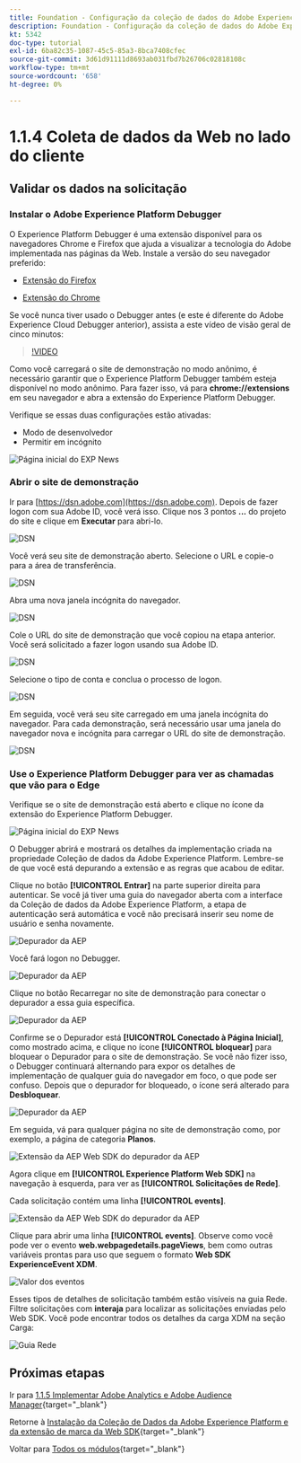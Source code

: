 ```yaml
---
title: Foundation - Configuração da coleção de dados do Adobe Experience Platform e da extensão Web SDK - Coleção de dados da Web do cliente
description: Foundation - Configuração da coleção de dados do Adobe Experience Platform e da extensão Web SDK - Coleção de dados da Web do cliente
kt: 5342
doc-type: tutorial
exl-id: 6ba82c35-1087-45c5-85a3-8bca7408cfec
source-git-commit: 3d61d91111d8693ab031fbd7b26706c02818108c
workflow-type: tm+mt
source-wordcount: '658'
ht-degree: 0%

---
```


# 1.1.4 Coleta de dados da Web no lado do cliente

## Validar os dados na solicitação

### Instalar o Adobe Experience Platform Debugger

O Experience Platform Debugger é uma extensão disponível para os navegadores Chrome e Firefox que ajuda a visualizar a tecnologia do Adobe implementada nas páginas da Web. Instale a versão do seu navegador preferido:

- [Extensão do Firefox](https://addons.mozilla.org/pt-BR/firefox/addon/adobe-experience-platform-dbg/)

- [Extensão do Chrome](https://chrome.google.com/webstore/detail/adobe-experience-platform/bfnnokhpnncpkdmbokanobigaccjkpob)

Se você nunca tiver usado o Debugger antes (e este é diferente do Adobe Experience Cloud Debugger anterior), assista a este vídeo de visão geral de cinco minutos:

>[!VIDEO](https://video.tv.adobe.com/v/32156?quality=12&learn=on)

Como você carregará o site de demonstração no modo anônimo, é necessário garantir que o Experience Platform Debugger também esteja disponível no modo anônimo. Para fazer isso, vá para **chrome://extensions** em seu navegador e abra a extensão do Experience Platform Debugger.

Verifique se essas duas configurações estão ativadas:

- Modo de desenvolvedor
- Permitir em incógnito

![Página inicial do EXP News](./images/ext1.png)

### Abrir o site de demonstração

Ir para [https://dsn.adobe.com](https://dsn.adobe.com). Depois de fazer logon com sua Adobe ID, você verá isso. Clique nos 3 pontos **...** do projeto do site e clique em **Executar** para abri-lo.

![DSN](./images/web8.png)

Você verá seu site de demonstração aberto. Selecione o URL e copie-o para a área de transferência.

![DSN](./../../../getting-started/gettingstarted/images/web3.png)

Abra uma nova janela incógnita do navegador.

![DSN](./../../../getting-started/gettingstarted/images/web4.png)

Cole o URL do site de demonstração que você copiou na etapa anterior. Você será solicitado a fazer logon usando sua Adobe ID.

![DSN](./../../../getting-started/gettingstarted/images/web5.png)

Selecione o tipo de conta e conclua o processo de logon.

![DSN](./../../../getting-started/gettingstarted/images/web6.png)

Em seguida, você verá seu site carregado em uma janela incógnita do navegador. Para cada demonstração, será necessário usar uma janela do navegador nova e incógnita para carregar o URL do site de demonstração.

![DSN](./../../../getting-started/gettingstarted/images/web7.png)

### Use o Experience Platform Debugger para ver as chamadas que vão para o Edge

Verifique se o site de demonstração está aberto e clique no ícone da extensão do Experience Platform Debugger.

![Página inicial do EXP News](./images/ext2.png)

O Debugger abrirá e mostrará os detalhes da implementação criada na propriedade Coleção de dados da Adobe Experience Platform. Lembre-se de que você está depurando a extensão e as regras que acabou de editar.

Clique no botão **[!UICONTROL Entrar]** na parte superior direita para autenticar. Se você já tiver uma guia do navegador aberta com a interface da Coleção de dados da Adobe Experience Platform, a etapa de autenticação será automática e você não precisará inserir seu nome de usuário e senha novamente.

![Depurador da AEP](./images/validate2.png)

Você fará logon no Debugger.

![Depurador da AEP](./images/validate2ab.png)

Clique no botão Recarregar no site de demonstração para conectar o depurador a essa guia específica.

![Depurador da AEP](./images/validate2a.png)

Confirme se o Depurador está **[!UICONTROL Conectado à Página Inicial]**, como mostrado acima, e clique no ícone **[!UICONTROL bloquear]** para bloquear o Depurador para o site de demonstração. Se você não fizer isso, o Debugger continuará alternando para expor os detalhes de implementação de qualquer guia do navegador em foco, o que pode ser confuso. Depois que o depurador for bloqueado, o ícone será alterado para **Desbloquear**.

![Depurador da AEP](./images/validate3.png)

Em seguida, vá para qualquer página no site de demonstração como, por exemplo, a página de categoria **Planos**.

![Extensão da AEP Web SDK do depurador da AEP](./images/validate4.png)

Agora clique em **[!UICONTROL Experience Platform Web SDK]** na navegação à esquerda, para ver as **[!UICONTROL Solicitações de Rede]**.

Cada solicitação contém uma linha **[!UICONTROL events]**.

![Extensão da AEP Web SDK do depurador da AEP](./images/validate5.png)

Clique para abrir uma linha **[!UICONTROL events]**. Observe como você pode ver o evento **web.webpagedetails.pageViews**, bem como outras variáveis prontas para uso que seguem o formato **Web SDK ExperienceEvent XDM**.

![Valor dos eventos](./images/validate8.png)

Esses tipos de detalhes de solicitação também estão visíveis na guia Rede. Filtre solicitações com **interaja** para localizar as solicitações enviadas pelo Web SDK. Você pode encontrar todos os detalhes da carga XDM na seção Carga:

![Guia Rede](./images/validate9.png)

## Próximas etapas

Ir para [1.1.5 Implementar Adobe Analytics e Adobe Audience Manager](./ex5.md){target="_blank"}

Retorne à [Instalação da Coleção de Dados da Adobe Experience Platform e da extensão de marca da Web SDK](./data-ingestion-launch-web-sdk.md){target="_blank"}

Voltar para [Todos os módulos](./../../../../overview.md){target="_blank"}

